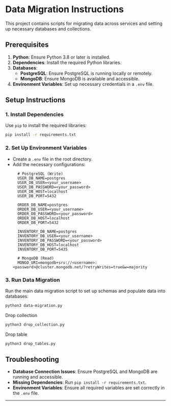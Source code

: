 # **Data Migration Instructions**

This project contains scripts for migrating data across services and setting up necessary databases and collections.

## **Prerequisites**

1. **Python**: Ensure Python 3.8 or later is installed.
2. **Dependencies**: Install the required Python libraries.
3. **Databases**:
   - **PostgreSQL**: Ensure PostgreSQL is running locally or remotely.
   - **MongoDB**: Ensure MongoDB is available and accessible.
4. **Environment Variables**: Set up necessary credentials in a `.env` file.

## **Setup Instructions**

### 1. **Install Dependencies**
Use `pip` to install the required libraries:
```bash
pip install -r requirements.txt
```

### 2. **Set Up Environment Variables**
- Create a `.env` file in the root directory.
- Add the necessary configurations:
  ```plaintext
    # PostgreSQL (Write)
    USER_DB_NAME=postgres
    USER_DB_USER=<your_username>
    USER_DB_PASSWORD=<your_password>
    USER_DB_HOST=localhost
    USER_DB_PORT=5432

    ORDER_DB_NAME=postgres
    ORDER_DB_USER=<your_username>
    ORDER_DB_PASSWORD=<your_password>
    ORDER_DB_HOST=localhost
    ORDER_DB_PORT=5432

    INVENTORY_DB_NAME=postgres
    INVENTORY_DB_USER=<your_username>
    INVENTORY_DB_PASSWORD=<your_password>
    INVENTORY_DB_HOST=localhost
    INVENTORY_DB_PORT=5435

    # MongoDB (Read)
    MONGO_URI=mongodb+srv://<username>:<password>@cluster.mongodb.net/?retryWrites=true&w=majority
  ```

### 3. **Run Data Migration**

Run the main data migration script to set up schemas and populate data into databases:
```bash
python3 data-migration.py
```

Drop collection
```bash
python3 drop_collection.py
```

Drop table
```bash
python3 drop_tables.py
```


## **Troubleshooting**

- **Database Connection Issues**: Ensure PostgreSQL and MongoDB are running and accessible.
- **Missing Dependencies**: Run `pip install -r requirements.txt`.
- **Environment Variables**: Ensure all required variables are set correctly in the `.env` file.

---
